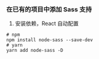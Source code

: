 ### 在已有的项目中添加 Sass 支持
1. 安装依赖，React 自动配置
```shell
# npm
npm install node-sass --save-dev
# yarn
yarn add node-sass -D
```